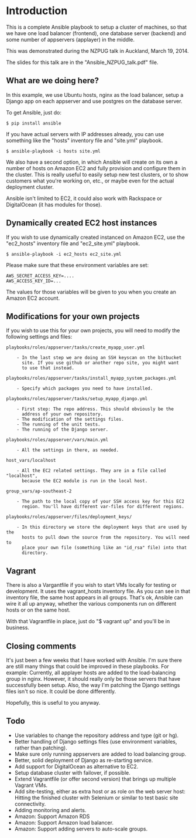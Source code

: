 
Introduction
============
This is a complete Ansible playbook to setup a cluster of machines,
so that we have one load balancer (frontend), one database server
(backend) and some number of appservers (applayer) in the middle.

This was demonstrated during the NZPUG talk in Auckland, March 19, 2014.

The slides for this talk are in the "Ansible_NZPUG_talk.pdf" file.


What are we doing here?
-----------------------
In this example, we use Ubuntu hosts, nginx as the load balancer,
setup a Django app on each appserver and use postgres on the database
server.

To get Ansible, just do:

    $ pip install ansible

If you have actual servers with IP addresses already, you can use
something like the "hosts" inventory file and "site.yml" playbook.

    $ ansible-playbook -i hosts site.yml

We also have a second option, in which Ansible will create on its
own a number of hosts on Amazon EC2 and fully provision and configure
them in the cluster. This is really useful to easily setup new
test clusters, or to show customers what you're working on, etc.,
or maybe even for the actual deployment cluster.

Ansible isn't limited to EC2, it could also work with Rackspace or
DigitalOcean (it has modules for those).


Dynamically created EC2 host instances
--------------------------------------
If you wish to use dynamically created instanced on Amazon EC2, use
the "ec2_hosts" inventory file and "ec2_site.yml" playbook.

    $ ansible-playbook -i ec2_hosts ec2_site.yml

Please make sure that these environment variables are set:

    AWS_SECRET_ACCESS_KEY=....
    AWS_ACCESS_KEY_ID=...

The values for those variables will be given to you when you create
an Amazon EC2 account.


Modifications for your own projects
-----------------------------------
If you wish to use this for your own projects, you will need to modify
the following settings and files:

    playbooks/roles/appserver/tasks/create_myapp_user.yml

        - In the last step we are doing an SSH keyscan on the bitbucket
          site. If you use github or another repo site, you might want
          to use that instead.

    playbooks/roles/appserver/tasks/install_myapp_system_packages.yml

        - Specify which packages you need to have installed.

    playbooks/roles/appserver/tasks/setup_myapp_django.yml

        - First step: The repo address. This should obviously be the
          address of your own repository.
        - The modification of the settings files.
        - The running of the unit tests.
        - The running of the Django server.

    playbooks/roles/appserver/vars/main.yml

        - All the settings in there, as needed.

    host_vars/localhost

        - All the EC2 related settings. They are in a file called "localhost",
          because the EC2 module is run in the local host.

    group_vars/ap-southeast-2

        - The path to the local copy of your SSH access key for this EC2
          region. You'll have different var-files for different regions.

    playbooks/roles/appserver/files/deployment_keys/

        - In this directory we store the deployment keys that are used by the
          hosts to pull down the source from the repository. You will need to
          place your own file (something like an "id_rsa" file) into that
          directory.


Vagrant
-------
There is also a Vargantfile if you wish to start VMs locally for testing or
development. It uses the vagrant_hosts inventory file. As you can see in that
inventory file, the same host appears in all groups. That's ok, Ansible can
wire it all up anyway, whether the various components run on different hosts
or on the same host.

With that Vagrantfile in place, just do "$ vagrant up" and you'll be in
business.


Closing comments
----------------
It's just been a few weeks that I have worked with Ansible. I'm sure there are
still many things that could be improved in these playbooks. For example:
Currently, all applayer hosts are added to the load-balancing group in nginx.
However, it should really only be those servers that have successfully been
setup. Also, the way I'm patching the Django settings files isn't so nice. It
could be done differently.

Hopefully, this is useful to you anyway.


Todo
----
- Use variables to change the repository address and type (git or hg).
- Better handling of Django settings files (use environment variables,
  rather than patching).
- Make sure only running appservers are added to load balancing group.
- Better, solid deployment of Django as re-starting service.
- Add support for DigitalOcean as alternative to EC2.
- Setup database cluster with failover, if possible.
- Extend Vagrantfile (or offer second version) that brings up multiple
  Vagrant VMs.
- Add site-testing, either as extra host or as role on the web server
  host: Hitting the finished cluster with Selenium or similar to test
  basic site connectivity.
- Adding monitoring and alerts.
- Amazon: Support Amazon RDS
- Amazon: Support Amazon load balancer.
- Amazon: Support adding servers to auto-scale groups.


